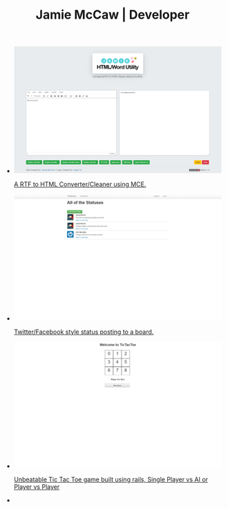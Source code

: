 ﻿---
layout: default
title: Jamie McCaw | Developer
---
<section>
    <ul id="gallery">
        <li>
            <a href="text-editor.html" target="_blank">
                <img src="images/word-cleaner-screen-shot.png" alt="Screen Shot of Word-HTML Cleaner">
                <p>A RTF to HTML Converter/Cleaner using MCE.</p>
            </a>
        </li>
        <li>
            <a href="https://treeter.herokuapp.com/" target="_blank">
                <img src="images/treeter-screen-shot.png" alt="Screenshot of Treeter">
                <p>Twitter/Facebook style status posting to a board.</p>
            </a>
        </li>
        <li>
            <a href="https://rail-tic-tac-toe.herokuapp.com/" target="_blank">
                <img src="images/unbeatable-tic-tac-toe-in-ruby-screen-shot.png" alt="Screenshot from Rails TicTacToe App">
                <p>Unbeatable Tic Tac Toe game built using rails, Single Player vs AI or Player vs Player</p>
            </a>
        </li>
        <li>
    </ul>
</section>